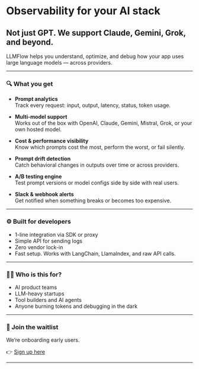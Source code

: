 # Observability for your AI stack

## Not just GPT. We support Claude, Gemini, Grok, and beyond.

LLMFlow helps you understand, optimize, and debug how your app uses large language models — across providers.

---

### 🔍 What you get

- **Prompt analytics**  
  Track every request: input, output, latency, status, token usage.

- **Multi-model support**  
  Works out of the box with OpenAI, Claude, Gemini, Mistral, Grok, or your own hosted model.

- **Cost & performance visibility**  
  Know which prompts cost the most, perform the worst, or fail silently.

- **Prompt drift detection**  
  Catch behavioral changes in outputs over time or across providers.

- **A/B testing engine**  
  Test prompt versions or model configs side by side with real users.

- **Slack & webhook alerts**  
  Get notified when something breaks or becomes too expensive.

---

### ⚙️ Built for developers

- 1-line integration via SDK or proxy
- Simple API for sending logs
- Zero vendor lock-in
- Fast setup. Works with LangChain, LlamaIndex, and raw API calls.

---

### 🧑‍💻 Who is this for?

- AI product teams
- LLM-heavy startups
- Tool builders and AI agents
- Anyone burning tokens and debugging in the dark

---

### 🚀 Join the waitlist

We’re onboarding early users.

👉 [Sign up here](#)

---
